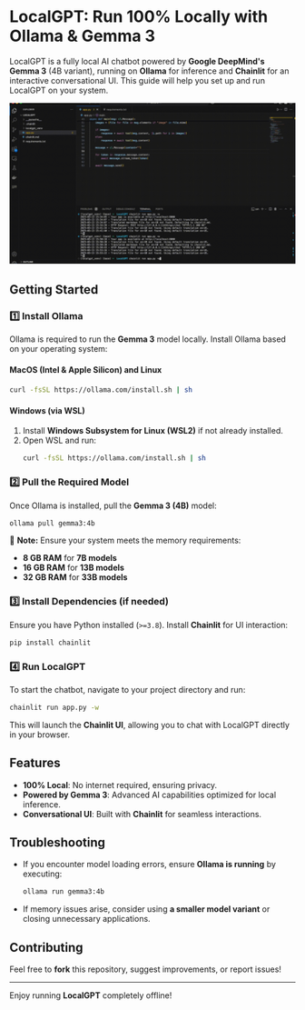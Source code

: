 # LocalGPT: Run 100% Locally with Ollama & Gemma 3

LocalGPT is a fully local AI chatbot powered by **Google DeepMind's Gemma 3** (4B variant), running on **Ollama** for inference and **Chainlit** for an interactive conversational UI. This guide will help you set up and run LocalGPT on your system.

![Demo](media/LocalGPT.gif)

## Getting Started

### 1️⃣ Install Ollama
Ollama is required to run the **Gemma 3** model locally. Install Ollama based on your operating system:

#### **MacOS (Intel & Apple Silicon) and Linux**
```sh
curl -fsSL https://ollama.com/install.sh | sh
```

#### **Windows (via WSL)**
1. Install **Windows Subsystem for Linux (WSL2)** if not already installed.
2. Open WSL and run:
   ```sh
   curl -fsSL https://ollama.com/install.sh | sh
   ```

### 2️⃣ Pull the Required Model
Once Ollama is installed, pull the **Gemma 3 (4B)** model:
```sh
ollama pull gemma3:4b
```
📌 **Note:** Ensure your system meets the memory requirements:
- **8 GB RAM** for **7B models**
- **16 GB RAM** for **13B models**
- **32 GB RAM** for **33B models**

### 3️⃣ Install Dependencies (if needed)
Ensure you have Python installed (`>=3.8`). Install **Chainlit** for UI interaction:
```sh
pip install chainlit
```

### 4️⃣ Run LocalGPT
To start the chatbot, navigate to your project directory and run:
```sh
chainlit run app.py -w
```
This will launch the **Chainlit UI**, allowing you to chat with LocalGPT directly in your browser.

## Features
- **100% Local**: No internet required, ensuring privacy.
- **Powered by Gemma 3**: Advanced AI capabilities optimized for local inference.
- **Conversational UI**: Built with **Chainlit** for seamless interactions.

## Troubleshooting
- If you encounter model loading errors, ensure **Ollama is running** by executing:
  ```sh
  ollama run gemma3:4b
  ```
- If memory issues arise, consider using **a smaller model variant** or closing unnecessary applications.

## Contributing
Feel free to **fork** this repository, suggest improvements, or report issues!

---
Enjoy running **LocalGPT** completely offline!
